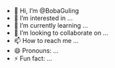 - 👋 Hi, I’m @BobaGuling
- 👀 I’m interested in ...
- 🌱 I’m currently learning ...
- 💞️ I’m looking to collaborate on ...
- 📫 How to reach me ...
- 😄 Pronouns: ...
- ⚡ Fun fact: ...

<!---
BobaGuling/BobaGuling is a ✨ special ✨ repository because its `README.md` (this file) appears on your GitHub profile.
You can click the Preview link to take a look at your changes.
--->
